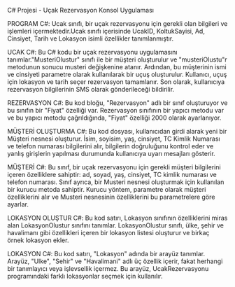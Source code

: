 C# Projesi - Uçak Rezervasyon Konsol Uygulaması

PROGRAM C#: Ucak sınıfı, bir uçak rezervasyonu için gerekli olan bilgileri ve işlemleri içermektedir.Ucak sınıfı içerisinde UcakID, KoltukSayisi, Ad, Cinsiyet, Tarih ve Lokasyon isimli özellikler tanımlanmıştır.

UCAK C#: Bu C# kodu bir uçak rezervasyonu uygulamasını tanımlar."MusteriOlustur" sınıfı ile bir müşteri oluşturulur ve "musteriOlustu"r metodunun sonucu musteri değişkenine atanır. Ardından, bu müşterinin ismi ve cinsiyeti parametre olarak kullanılarak bir uçuş oluşturulur. Kullanıcı, uçuş için lokasyon ve tarih seçer rezervasyon tamamlanır. Son olarak, kullanıcıya rezervasyon bilgilerinin SMS olarak gönderileceği bildirilir.

REZERVASYON C#: Bu kod bloğu, "Rezervasyon" adlı bir sınıf oluşturuyor ve bu sınıfın bir "Fiyat" özelliği var. Rezervasyon sınıfının bir yapıcı metodu var ve bu yapıcı metodu çağrıldığında, "Fiyat" özelliği 2000 olarak ayarlanıyor.

MÜŞTERİ OLUŞTURMA C#: Bu kod dosyası, kullanıcıdan girdi alarak yeni bir Müşteri nesnesi oluşturur. İsim, soyisim, yaş, cinsiyet, TC Kimlik Numarası ve telefon numarası bilgilerini alır, bilgilerin doğruluğunu kontrol eder ve yanlış girişlerin yapılması durumunda kullanıcıya uyarı mesajları gösterir.

MÜŞTERİ C#: Bu sınıf, bir uçak rezervasyonu için gerekli müşteri bilgilerini içeren özelliklere sahiptir: ad, soyad, yaş, cinsiyet, TC kimlik numarası ve telefon numarası. Sınıf ayrıca, bir Musteri nesnesi oluşturmak için kullanılan bir kurucu metoda sahiptir. Kurucu yöntem, parametre olarak müşteri özelliklerini alır ve Musteri nesnesinin özelliklerini bu parametrelere göre ayarlar.

LOKASYON OLUŞTUR C#: Bu kod satırı, Lokasyon sınıfının özelliklerini miras alan LokasyonOlustur sınıfını tanımlar. LokasyonOlustur sınıfı, ülke, şehir ve havalimanı gibi özellikleri içeren bir lokasyon listesi oluşturur ve birkaç örnek lokasyon ekler.

LOKASYON C#: Bu kod satırı, "Lokasyon" adında bir arayüz tanımlar. Arayüz, "Ulke", "Sehir" ve "Havalimani" adlı üç özellik içerir, fakat herhangi bir tanımlayıcı veya işlevsellik içermez. Bu arayüz, UcakRezervasyonu programındaki farklı lokasyonlar seçmek için kullanılır.

